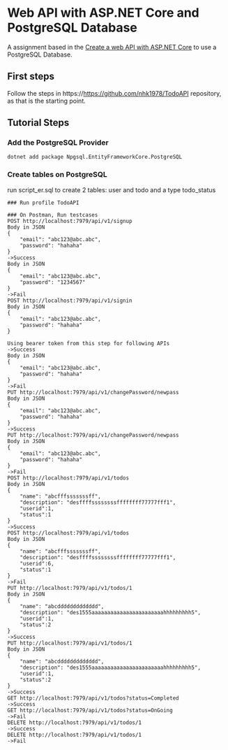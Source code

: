 # Web API with ASP.NET Core and PostgreSQL Database
A assignment based in the [Create a web API with ASP.NET Core](https://https://github.com/nhk1978/TodoAPI) to use a PostgreSQL Database.

## First steps
Follow the steps in https://https://github.com/nhk1978/TodoAPI repository, as that is the starting point.

## Tutorial Steps
### Add the PostgreSQL Provider
```
dotnet add package Npgsql.EntityFrameworkCore.PostgreSQL
```

### Create tables on PostgreSQL
run script_er.sql to create 2 tables: user and todo and a type todo_status
```
### Run profile TodoAPI

### On Postman, Run testcases
POST http://localhost:7979/api/v1/signup
Body in JSON
{
    "email": "abc123@abc.abc",
    "password": "hahaha"
}
->Success
Body in JSON
{
    "email": "abc123@abc.abc",
    "password": "1234567"
}
->Fail
POST http://localhost:7979/api/v1/signin
Body in JSON
{
    "email": "abc123@abc.abc",
    "password": "hahaha"
}

Using bearer token from this step for following APIs
->Success
Body in JSON
{
    "email": "abc123@abc.abc",
    "password": "hahaha"
}
->Fail
PUT http://localhost:7979/api/v1/changePassword/newpass
Body in JSON
{
    "email": "abc123@abc.abc",
    "password": "hahaha"
}
->Success
PUT http://localhost:7979/api/v1/changePassword/newpass
Body in JSON
{
    "email": "abc123@abc.abc",
    "password": "hahaha"
}
->Fail
POST http://localhost:7979/api/v1/todos
Body in JSON
{
    "name": "abcfffsssssssff",
    "description": "desffffssssssssffffffff77777fff1",
    "userid":1,
    "status":1
}
->Success
POST http://localhost:7979/api/v1/todos
Body in JSON
{
    "name": "abcfffsssssssff",
    "description": "desffffssssssssffffffff77777fff1",
    "userid":6,
    "status":1
}
->Fail
PUT http://localhost:7979/api/v1/todos/1
Body in JSON
{
    "name": "abcddddddddddddd",
    "description": "des1555aaaaaaaaaaaaaaaaaaaaaaahhhhhhhhh5",
    "userid":1,
    "status":2
}
->Success
PUT http://localhost:7979/api/v1/todos/1
Body in JSON
{
    "name": "abcddddddddddddd",
    "description": "des1555aaaaaaaaaaaaaaaaaaaaaaahhhhhhhhh5",
    "userid":1,
    "status":2
}
->Success
GET http://localhost:7979/api/v1/todos?status=Completed
->Success
GET http://localhost:7979/api/v1/todos?status=OnGoing
->Fail
DELETE http://localhost:7979/api/v1/todos/1
->Success
DELETE http://localhost:7979/api/v1/todos/1
->Fail
